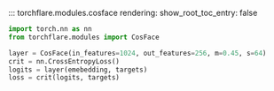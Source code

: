 ::: torchflare.modules.cosface
    rendering:
         show_root_toc_entry: false

``` python
import torch.nn as nn
from torchflare.modules import CosFace

layer = CosFace(in_features=1024, out_features=256, m=0.45, s=64)
crit = nn.CrossEntropyLoss()
logits = layer(emebedding, targets)
loss = crit(logits, targets)
```
